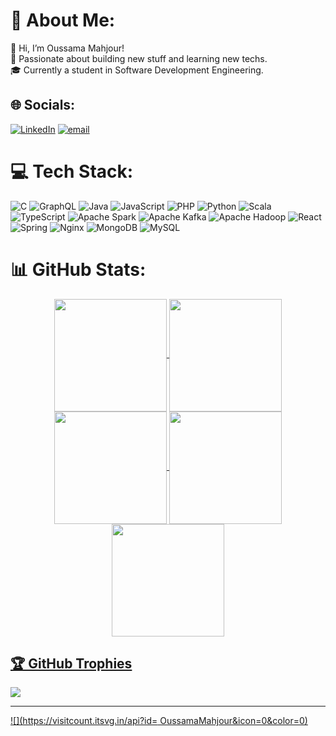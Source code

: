 # 💫 About Me:
👋 Hi, I’m Oussama Mahjour!<br>🚀 Passionate about building new stuff and learning new techs.<br>🎓 Currently a student in Software Development Engineering.<br>


## 🌐 Socials:
[![LinkedIn](https://img.shields.io/badge/LinkedIn-%230077B5.svg?logo=linkedin&logoColor=white)](https://linkedin.com/in/https://www.linkedin.com/in/oussama-mahjour-442079283/) [![email](https://img.shields.io/badge/Email-D14836?logo=gmail&logoColor=white)](mailto:mahjouroussama@gmail.com) 

# 💻 Tech Stack:
![C](https://img.shields.io/badge/c-%2300599C.svg?style=for-the-badge&logo=c&logoColor=white) ![GraphQL](https://img.shields.io/badge/-GraphQL-E10098?style=for-the-badge&logo=graphql&logoColor=white) ![Java](https://img.shields.io/badge/java-%23ED8B00.svg?style=for-the-badge&logo=openjdk&logoColor=white) ![JavaScript](https://img.shields.io/badge/javascript-%23323330.svg?style=for-the-badge&logo=javascript&logoColor=%23F7DF1E) ![PHP](https://img.shields.io/badge/php-%23777BB4.svg?style=for-the-badge&logo=php&logoColor=white) ![Python](https://img.shields.io/badge/python-3670A0?style=for-the-badge&logo=python&logoColor=ffdd54) ![Scala](https://img.shields.io/badge/scala-%23DC322F.svg?style=for-the-badge&logo=scala&logoColor=white) ![TypeScript](https://img.shields.io/badge/typescript-%23007ACC.svg?style=for-the-badge&logo=typescript&logoColor=white) ![Apache Spark](https://img.shields.io/badge/Apache%20Spark-FDEE21?style=for-the-badge&logo=apachespark&logoColor=black) ![Apache Kafka](https://img.shields.io/badge/Apache%20Kafka-000?style=for-the-badge&logo=apachekafka) ![Apache Hadoop](https://img.shields.io/badge/Apache%20Hadoop-66CCFF?style=for-the-badge&logo=apachehadoop&logoColor=black) ![React](https://img.shields.io/badge/react-%2320232a.svg?style=for-the-badge&logo=react&logoColor=%2361DAFB) ![Spring](https://img.shields.io/badge/spring-%236DB33F.svg?style=for-the-badge&logo=spring&logoColor=white) ![Nginx](https://img.shields.io/badge/nginx-%23009639.svg?style=for-the-badge&logo=nginx&logoColor=white) ![MongoDB](https://img.shields.io/badge/MongoDB-%234ea94b.svg?style=for-the-badge&logo=mongodb&logoColor=white) ![MySQL](https://img.shields.io/badge/mysql-4479A1.svg?style=for-the-badge&logo=mysql&logoColor=white)
# 📊 GitHub Stats:

<div align="center">
<a href="https://github.com/ali-bouali">
<img align="center" src="http://github-profile-summary-cards.vercel.app/api/cards/stats?username=OussamaMahjour&theme=2077" height="180em" />
<img align="center" src="http://github-profile-summary-cards.vercel.app/api/cards/most-commit-language?username=OussamaMahjour&theme=2077" height="180em" />
<img align="center" src="http://github-profile-summary-cards.vercel.app/api/cards/repos-per-language?username=OussamaMahjour&theme=2077" height="180em" />
<img align="center" src="http://github-profile-summary-cards.vercel.app/api/cards/productive-time?username=OussamaMahjour&theme=2077" height="180em" />
<img align="center" src="http://github-profile-summary-cards.vercel.app/api/cards/profile-details?username=OussamaMahjour&theme=2077" height="180em" />
</div>


## 🏆 GitHub Trophies
![](https://github-profile-trophy.vercel.app/?username=OussamaMahjour&theme=radical&no-frame=false&no-bg=true&margin-w=4)

---
[![](https://visitcount.itsvg.in/api?id= OussamaMahjour&icon=0&color=0)](https://visitcount.itsvg.in)

<!-- Proudly created with GPRM ( https://gprm.itsvg.in ) -->

